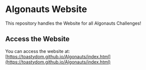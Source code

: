 # Algonauts Website
This repository handles the Website for all Algonauts Challenges!

## Access the Website

You can access the website at: [https://toastydom.github.io/Algonauts/index.html](https://toastydom.github.io/Algonauts/index.html)


